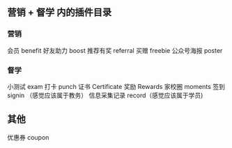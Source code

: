 ## 营销 + 督学 内的插件目录

### 营销
会员 benefit
好友助力 boost
推荐有奖 referral
买赠 freebie
公众号海报 poster

### 督学
小测试 exam
打卡 punch
证书 Certificate
奖励 Rewards
家校圈 moments
签到 signin （感觉应该属于教务）
信息采集记录 record（感觉应该属于学员)

## 其他
优惠券 coupon